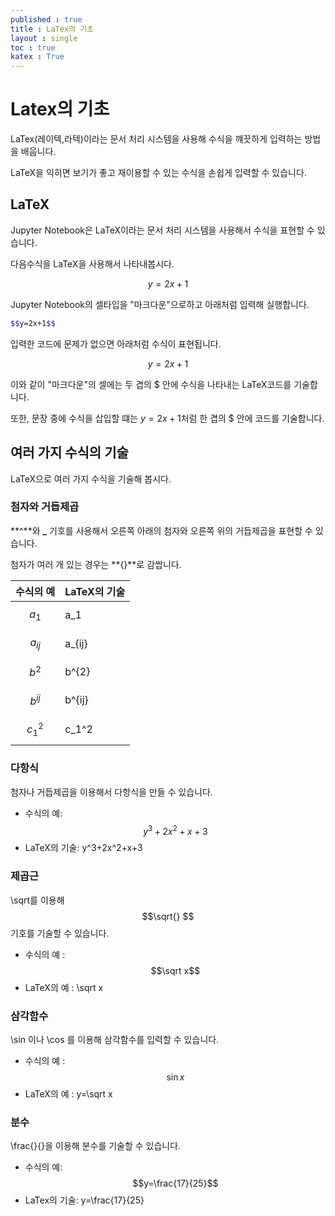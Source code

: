 ```yaml
---
published : true 
title : LaTex의 기초  
layout : single 
toc : true 
katex : True 
---
```

# Latex의 기초

LaTex(레이텍,라텍)이라는 문서 처리 시스템을 사용해 수식을 꺠끗하게 입력하는 방법을 배웁니다. 

LaTeX을 익히면 보기가 좋고 재이용할 수 있는 수식을 손쉽게 입력할 수 있습니다.

## LaTeX
Jupyter Notebook은 LaTeX이라는 문서 처리 시스템을 사용해서 수식을 표현할 수 있습니다.

다음수식을 LaTeX을 사용해서 나타내봅시다.

$$
y = 2x +1
$$

Jupyter Notebook의 셀타입을 "마크다운"으로하고 아래처럼 입력해 실행합니다.



```bash
$$y=2x+1$$
```


입력한 코드에 문제가 없으면 아래처럼 수식이 표현됩니다.


$$y=2x+1$$

이와 같이 "마크다운"의 셀에는 두 겹의 $ 안에 수식을 나타내는 LaTeX코드를 기술합니다. 

또한, 문장 중에 수식을 삽입할 떄는 $y=2x+1$처럼 한 겹의 $ 안에 코드를 기술합니다.

## 여러 가지 수식의 기술

LaTeX으로 여러 가지 수식을 기술해 봅시다.

### 첨자와 거듭제곱
**^**와 **_** 기호를 사용해서 오른쪽 아래의 첨자와 오른쪽 위의 거듭제곱을 표현할 수 있습니다. 

첨자가 여러 개 있는 경우는 **{}**로 감쌉니다.



|수식의 예|LaTeX의 기술
|---|---|
|$$a_1$$| a_1|
|$$a_{ij}$$| a_{ij}|
|$$b^2$$|b^{2}|
|$$b^{ij}$$|b^{ij}|
|$$c_1^2$$| c_1^2|

### 다항식

첨자나 거듭제곱을 이용해서 다항식을 만들 수 있습니다.
- 수식의 예: $$y^3+2x^2+x+3$$
- LaTeX의 기술: y^3+2x^2+x+3

### 제곱근
\sqrt를 이용해 $$\sqrt{} $$ 기호를 기술할 수 있습니다.
- 수식의 예 : $$\sqrt x$$
- LaTeX의 예 : \sqrt x

### 삼각함수

\sin 이나 \cos 를 이용해 삼각함수를 입력할 수 있습니다.
- 수식의 예 : $$\sin x$$
- LaTeX의 예 : y=\sqrt x

### 분수
\frac{}{}을 이용해 분수를 기술할 수 있습니다.
- 수식의 예:$$y=\frac{17}{25}$$
- LaTex의 기술: y=\frac{17}{25}


```python

```
